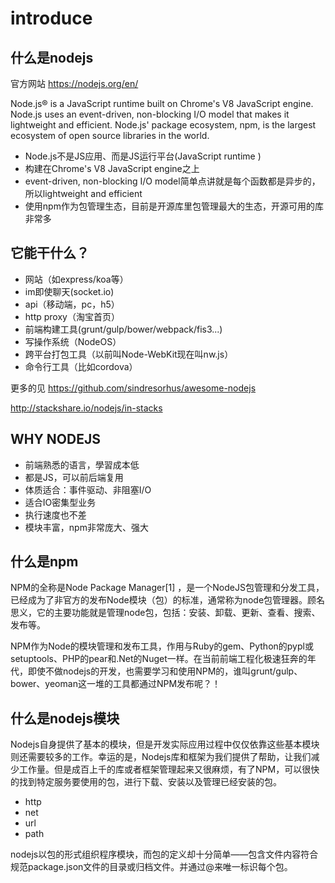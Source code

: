 # introduce

## 什么是nodejs

官方网站 https://nodejs.org/en/

Node.js® is a JavaScript runtime built on Chrome's V8 JavaScript engine. Node.js uses an event-driven, non-blocking I/O model that makes it lightweight and efficient. Node.js' package ecosystem, npm, is the largest ecosystem of open source libraries in the world.


- Node.js不是JS应用、而是JS运行平台(JavaScript runtime )
- 构建在Chrome's V8 JavaScript engine之上
- event-driven, non-blocking I/O model简单点讲就是每个函数都是异步的，所以lightweight and efficient
- 使用npm作为包管理生态，目前是开源库里包管理最大的生态，开源可用的库非常多


## 它能干什么？

- 网站（如express/koa等）
- im即使聊天(socket.io)
- api（移动端，pc，h5）
- http proxy（淘宝首页）
- 前端构建工具(grunt/gulp/bower/webpack/fis3...)
- 写操作系统（NodeOS）
- 跨平台打包工具（以前叫Node-WebKit现在叫nw.js）
- 命令行工具（比如cordova）

更多的见
https://github.com/sindresorhus/awesome-nodejs


http://stackshare.io/nodejs/in-stacks

## WHY NODEJS

- 前端熟悉的语言，學習成本低
- 都是JS，可以前后端复用
- 体质适合：事件驱动、非阻塞I/O
- 适合IO密集型业务
- 执行速度也不差
- 模块丰富，npm非常庞大、强大

## 什么是npm

NPM的全称是Node Package Manager[1]  ，是一个NodeJS包管理和分发工具，已经成为了非官方的发布Node模块（包）的标准，通常称为node包管理器。顾名思义，它的主要功能就是管理node包，包括：安装、卸载、更新、查看、搜索、发布等。

NPM作为Node的模块管理和发布工具，作用与Ruby的gem、Python的pypl或setuptools、PHP的pear和.Net的Nuget一样。在当前前端工程化极速狂奔的年代，即使不做nodejs的开发，也需要学习和使用NPM的，谁叫grunt/gulp、bower、yeoman这一堆的工具都通过NPM发布呢？！


## 什么是nodejs模块

Nodejs自身提供了基本的模块，但是开发实际应用过程中仅仅依靠这些基本模块则还需要较多的工作。幸运的是，Nodejs库和框架为我们提供了帮助，让我们减少工作量。但是成百上千的库或者框架管理起来又很麻烦，有了NPM，可以很快的找到特定服务要使用的包，进行下载、安装以及管理已经安装的包。

- http
- net
- url
- path


nodejs以包的形式组织程序模块，而包的定义却十分简单——包含文件内容符合规范package.json文件的目录或归档文件。并通过<package-name>@<version>来唯一标识每个包。

